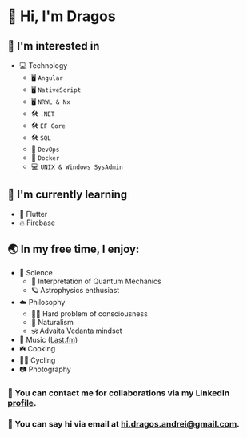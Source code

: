 # 🖖 Hi, I'm Dragos
## 👀 I'm interested in 
   - 💻 Technology
        - 🖥 `Angular`
        - 🖥 `NativeScript`
        - 🖥 `NRWL & Nx`
        - 🛠 `.NET`
        - 🛠 `EF Core`
        - 🛠 `SQL`
        - 🚀 `DevOps`
        - 🚀 `Docker`
        - 💻 `UNIX & Windows SysAdmin`
## 🌱 I'm currently learning
  - 📱 Flutter
  - 🔥 Firebase
## 🌏 In my free time, I enjoy: 
  - 🧬 Science
      - 🔬 Interpretation of Quantum Mechanics
      - 🪐 Astrophysics enthusiast
  - ☁️ Philosophy
    - 🙇‍♂️ Hard problem of consciousness
    - 🌴 Naturalism
    - 🕉 Advaita Vedanta mindset
  - 🎵 Music ([Last.fm](https://www.last.fm/user/i_and_eye))
  - ☘️ Cooking
  - 🚴‍♂️ Cycling
  - 📷 Photography
### 💪 You can contact me for collaborations via my LinkedIn [profile](https://www.linkedin.com/in/dragos-andrei-iliescu-b3005117b/).
### 👋 You can say hi via email at [hi.dragos.andrei@gmail.com](mailto:hi.dragos.andrei@gmail.com).
